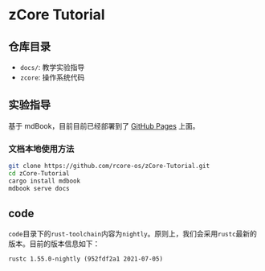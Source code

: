 # zCore Tutorial

## 仓库目录

* `docs/`: 教学实验指导
* `zcore`: 操作系统代码

## 实验指导

基于 mdBook，目前目前已经部署到了 [GitHub Pages](https://rcore-os.github.io/zCore-Tutorial/) 上面。

### 文档本地使用方法

```bash
git clone https://github.com/rcore-os/zCore-Tutorial.git
cd zCore-Tutorial
cargo install mdbook
mdbook serve docs
```

## code
`code`目录下的`rust-toolchain`内容为`nightly`。原则上，我们会采用`rustc`最新的版本。目前的版本信息如下：
```
rustc 1.55.0-nightly (952fdf2a1 2021-07-05)
```
